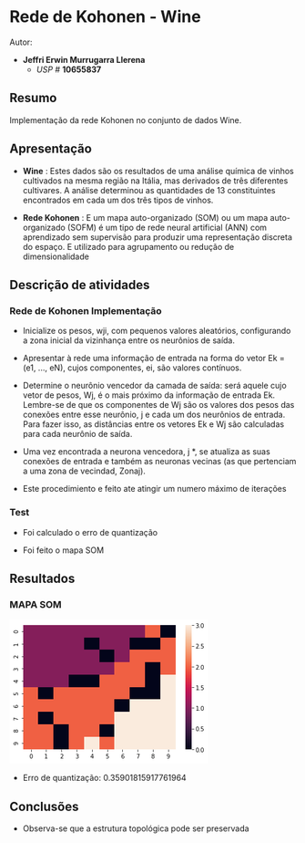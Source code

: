 # Rede de Kohonen - Wine

Autor:

- **Jeffri Erwin Murrugarra Llerena**
    * *USP #* **10655837** 
    
## Resumo

   Implementação da rede Kohonen no conjunto de dados Wine.
   
## Apresentação

   - **Wine** : Estes dados são os resultados de uma análise química de vinhos cultivados na mesma região na Itália, mas derivados de três diferentes cultivares. A análise determinou as quantidades de 13 constituintes encontrados em cada um dos três tipos de vinhos.
   
   - **Rede Kohonen** : E um  mapa auto-organizado (SOM) ou um mapa auto-organizado (SOFM) é um tipo de rede neural artificial (ANN) com aprendizado sem supervisão para produzir uma representação discreta do espaço. E utilizado para agrupamento ou redução de 
dimensionalidade
   
## Descrição de atividades


### Rede de Kohonen Implementação

   - Inicialize os pesos, wji, com pequenos valores aleatórios, configurando a zona inicial da vizinhança entre os neurônios de saída.
   
   - Apresentar à rede uma informação de entrada na forma do vetor Ek = (e1, ..., eN), cujos componentes, ei, são valores contínuos.
   
   - Determine o neurônio vencedor da camada de saída: será aquele cujo vetor de pesos, Wj, é o mais próximo da informação de entrada Ek. Lembre-se de que os componentes de Wj são os valores dos pesos das conexões entre esse neurônio, j e cada um dos neurônios de entrada. Para fazer isso, as distâncias entre os vetores Ek e Wj são calculadas para cada neurônio de saída.
   
   - Uma vez encontrada a neurona vencedora, j *, se atualiza as suas conexões de entrada e também as neuronas vecinas (as que pertenciam a uma zona de vecindad, Zonaj). 
   
   - Este procedimiento e feito ate atingir um numero máximo de iterações 
   
### Test
   
   - Foi calculado o erro de quantização
   
   - Foi feito o mapa SOM
   
## Resultados

### MAPA SOM 

![alt text](./heatmap.png "Logo Title Text 1")

   - Erro de quantização: 0.35901815917761964

## Conclusões

   - Observa-se que a estrutura topológica pode ser preservada
